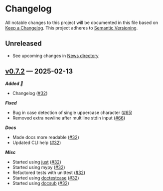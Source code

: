 # Changelog

All notable changes to this project will be documented in this file based on [Keep a Changelog](https://keepachangelog.com/en/1.0.0/). This project adheres to [Semantic Versioning](https://semver.org/spec/v2.0.0.html).

## Unreleased

- See upcoming changes in [News directory](https://github.com/makukha/caseutil/tree/main/NEWS.d)

<!-- towncrier release notes start -->

## [v0.7.2](https://github.com/makukha/caseutil/releases/tag/v0.7.2) — 2025-02-13

***Added 🌿***

- Changelog ([#32](https://github.com/makukha/caseutil/issues/32))

***Fixed***

- Bug in case detection of single uppercase character ([#65](https://github.com/makukha/caseutil/issues/65))
- Removed extra newline after multiline stdin input ([#66](https://github.com/makukha/caseutil/issues/66))

***Docs***

- Made docs more readable ([#32](https://github.com/makukha/caseutil/issues/32))
- Updated CLI help ([#32](https://github.com/makukha/caseutil/issues/32))

***Misc***

- Started using [just](https://just.systems) ([#32](https://github.com/makukha/caseutil/issues/32))
- Started using mypy ([#32](https://github.com/makukha/caseutil/issues/32))
- Refactored tests with unittest ([#32](https://github.com/makukha/caseutil/issues/32))
- Started using [doctestcase](https://github.com/makukha/doctestcase) ([#32](https://github.com/makukha/caseutil/issues/32))
- Started using [docsub](http://github.com/makukha/docsub) ([#32](https://github.com/makukha/caseutil/issues/32))
